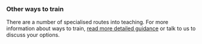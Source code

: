 ### Other ways to train

There are a number of specialised routes into teaching. For more information about ways to train, [read more detailed guidance](/guidance/become-a-teacher-in-england) or talk to us to discuss your options.  